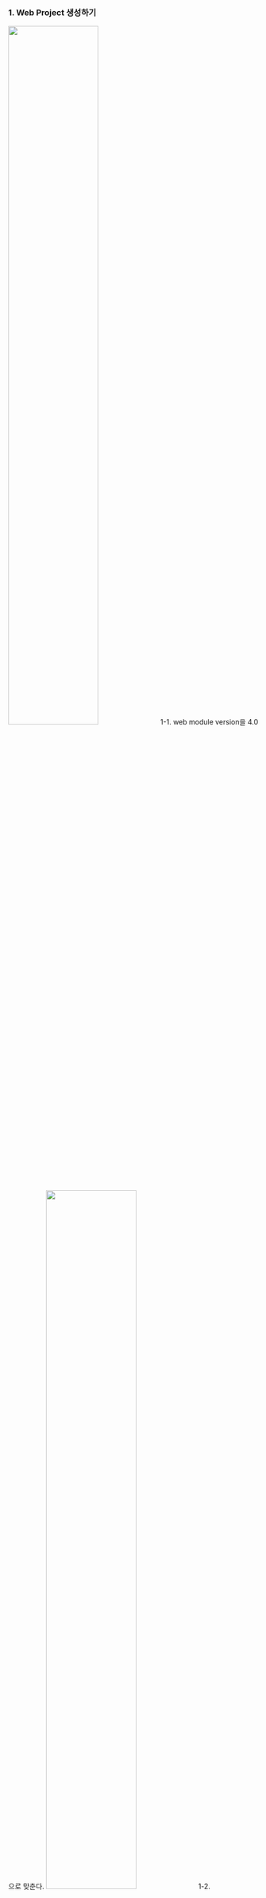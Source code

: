 ### 1. Web Project 생성하기
<img src="https://velog.velcdn.com/images/eunoia73/post/f289ffd5-ebb4-4ab7-9944-c4fbd5faa277/image.png" width="60%" height="60%">
1-1. web module version을 4.0으로 맞춘다.
<img src="https://velog.velcdn.com/images/eunoia73/post/67dcc561-4fd6-4972-808d-e5ba1ae6a1b7/image.jpeg" width="60%" height="60%"> 
1-2. src/main/resources를 추가해야 한다.
<img src="https://velog.velcdn.com/images/eunoia73/post/b12196c6-d8a0-409e-922e-e463cebe0b22/image.jpeg" width="60%" height="60%">

1-3. 편의상 Content directory를 'WebContent'로 맞춘다.  
1-4. Generate web.xml deployment descriptor에 체크한다.  
Context root는 Properties > Web Project Settings에서도 변경 가능.

<img src="https://velog.velcdn.com/images/eunoia73/post/bb52d8df-b3e5-49ff-8bc2-b08bf3f58c3f/image.jpeg" width="60%" height="60%">

### 2. configure -> Convert to Maven Project
maven project로 변환한다. -> pom.xml이 생김

<img src="https://velog.velcdn.com/images/eunoia73/post/95af9959-2b1d-4244-93f9-1d6cbcd32908/image.jpeg" width="60%" height="60%">

### 3. pom.xml 설정
3-1. pom.xml에 spring 라이브러리 추가(web, context, webmvc)
https://mvnrepository.com/ 에서 'spring-web'검색

<img src="https://velog.velcdn.com/images/eunoia73/post/8ae7cd11-43cb-4362-873f-3de58c922ff3/image.jpeg" width="60%" height="60%">

3-2. maven update
pom.xml에 추가하면 maven update를 해줘야한다.

<img src="https://velog.velcdn.com/images/eunoia73/post/224477cd-4ee1-4009-a3ff-31cebdc25044/image.jpeg" width="60%" height="60%">


  
### 4. web.xml에 Servlet 정의
WebContent>WEB-INF>web.xml

<img src="https://velog.velcdn.com/images/eunoia73/post/71bf23ee-7a50-4b70-9e75-31340d047c7b/image.jpeg" width="80%" height="80%">

```code
<!-- Spring servlet start -->
	<servlet>
		<servlet-name>pf</servlet-name>
		<servlet-class>org.springframework.web.servlet.DispatcherServlet</servlet-class>
		<load-on-startup>1</load-on-startup>
	</servlet>

	<servlet-mapping>
		<servlet-name>pf</servlet-name>
		<url-pattern>*.do</url-pattern>
	</servlet-mapping>
  
```

* 프로젝트 실행되거나 톰캣에 올라가면 web.xml에서 시작된다.  
web.xml은 프로그램이 무엇으로 구성되어있는지 간략하게 알려준다.   
(여기에 스프링이 있다. 서블릿이 있다. 설정파일은 저기에 있다.)  
== 건축물대장(지하 1층에 기계실, 전기실 등이 있다)  

* < welcome-file >로 감싸져 있는 index.html은  가장 처음에 띄워주는 페이지

### 5. Servlet 설정파일 생성
WebContent>WEB-INF>pf-servlet.xml 파일 생성
코드 붙여넣기

```code
<?xml version="1.0" encoding="UTF-8"?>
<beans xmlns="http://www.springframework.org/schema/beans"
	xmlns:context="http://www.springframework.org/schema/context"
	xmlns:xsi="http://www.w3.org/2001/XMLSchema-instance"
	xmlns:tx="http://www.springframework.org/schema/tx"
	xmlns:mvc="http://www.springframework.org/schema/mvc"
	xsi:schemaLocation="
        http://www.springframework.org/schema/beans     
        http://www.springframework.org/schema/beans/spring-beans-4.1.xsd
        http://www.springframework.org/schema/mvc 
        http://www.springframework.org/schema/mvc/spring-mvc-4.1.xsd
        http://www.springframework.org/schema/tx
        http://www.springframework.org/schema/tx/spring-tx-4.1.xsd
        http://www.springframework.org/schema/context
        http://www.springframework.org/schema/context/spring-context-4.1.xsd">

	<!-- The controllers are auto-detected POJOs labeled with the @Controller 
		annotation. -->
	<context:component-scan
		base-package="com.portfolio.www" use-default-filters="false">
		<context:include-filter type="annotation" expression="org.springframework.stereotype.Controller" />
		<context:include-filter type="annotation" expression="org.springframework.stereotype.Component" />
	</context:component-scan>

	<bean
		class="org.springframework.web.servlet.view.InternalResourceViewResolver">
		<property name="prefix" value="/WEB-INF/views/" />
		<property name="suffix" value=".jsp" />
	</bean>

	<mvc:resources mapping="/resources/**" location="/resources/" />

	<mvc:annotation-driven />

</beans>
```

### 6. index.html 파일 생성
WebContent아래 index.html파일 생성

* 코드 넣기 (context root 주의!)
```code
<script>
window.onload = function(){
	location.href="/001/index.do";
}
</script>
```

### 7. jsp 파일이 들어갈 views 폴더 생성, index.jsp 파일 만들기  
WebContent > WEB-INF > views 폴더 생성  
views에 jsp파일들이 들어갈거다.  
index.jsp 파일 만들기  

### 8. index.do 서블릿 클래스 작성
Java Resources > src/main/java > com.portfolio.www.controller 패키지 생성  
패키지 밑에 IndexController.java 클래스 생성  

<img src="https://velog.velcdn.com/images/eunoia73/post/75d742db-13e4-403b-b573-0adcbb4eb59f/image.png" width="70%" height="70%">


```java
package com.portfolio.www.controller;

import org.springframework.stereotype.Controller;
import org.springframework.web.bind.annotation.RequestMapping;

@Controller
public class IndexController {
	public IndexController() {
		System.out.println("============================생성됨============================");
	}
	
	@RequestMapping("/index.do")
	public String indexPage() {
		return "index";
	}
}

```

### 9. context root 변경하기
Properties > Web Project Settings에서 변경 가능

<img src="https://velog.velcdn.com/images/eunoia73/post/d58a65fe-f0df-444f-8dc9-433d4636ef82/image.jpeg" width="70%" height="70%">

### 10. tomcat 연결하기
Servers Tomcat에서 우클릭 > Add and Remove > 해당프로젝트 Add

<img src="https://velog.velcdn.com/images/eunoia73/post/1cd5e88c-3464-4201-9bad-9cb7f607a4d6/image.jpeg" width="70%" height="70%">

<img src="https://velog.velcdn.com/images/eunoia73/post/4acea900-3899-40d1-ba9e-a418b36ad9df/image.jpeg" width="70%" height="70%">
